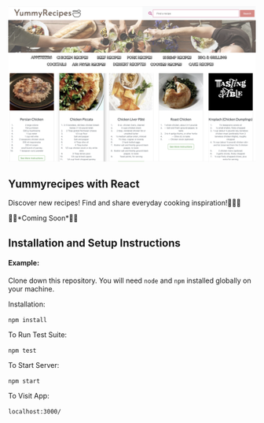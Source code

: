 
<img src='./recipes.png' title='Main-image' width='' alt='Main-image' />

<h2>Yummyrecipes with React</h2>
<p>Discover new recipes! Find and share everyday cooking inspiration!👩🏻‍🍳</p>
<p>🚀🚀*Coming Soon*🚀🚀</p>

## Installation and Setup Instructions

#### Example:  

Clone down this repository. You will need `node` and `npm` installed globally on your machine.  

Installation:

`npm install`  

To Run Test Suite:  

`npm test`  

To Start Server:

`npm start`  

To Visit App:

`localhost:3000/`  
